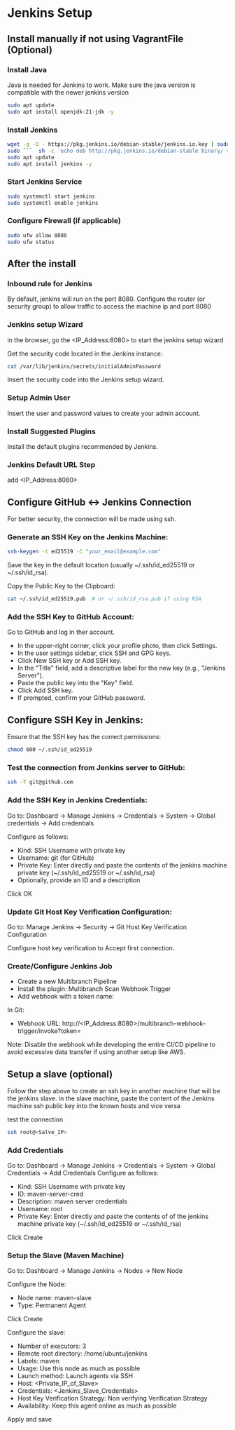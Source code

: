 # Jenkins Setup

## Install manually if not using VagrantFile (Optional)
### Install Java
Java is needed for Jenkins to work. Make sure the java version is compatible with the newer jenkins version

```  sh
sudo apt update
sudo apt install openjdk-21-jdk -y
```

### Install Jenkins
```  sh
wget -q -O - https://pkg.jenkins.io/debian-stable/jenkins.io.key | sudo apt-key add -
sudo ```  sh -c 'echo deb http://pkg.jenkins.io/debian-stable binary/ > /etc/apt/sources.list.d/jenkins.list'
sudo apt update
sudo apt install jenkins -y
```

### Start Jenkins Service
``` sh
sudo systemctl start jenkins
sudo systemctl enable jenkins
```
### Configure Firewall (if applicable)
```  sh
sudo ufw allow 8080
sudo ufw status
```

## After the install
### Inbound rule for Jenkins
By default, jenkins will run on the port 8080. Configure the router (or security group) to allow traffic to access the machine ip and port 8080


### Jenkins setup Wizard
in the browser, go the <IP_Address:8080> to start the jenkins setup wizard

Get the security code located in the Jenkins instance:

```  sh
cat /var/lib/jenkins/secrets/initialAdminPassword
```
Insert the security code into the Jenkins setup wizard.

### Setup Admin User
Insert the user and password values to create your admin account.

### Install Suggested Plugins
Install the default plugins recommended by Jenkins.

### Jenkins Default URL Step
add <IP_Address:8080>

## Configure GitHub <-> Jenkins Connection
For better security, the connection will be made using ssh.

### Generate an SSH Key on the Jenkins Machine:

```  sh
ssh-keygen -t ed25519 -C "your_email@example.com"
```
Save the key in the default location (usually ~/.ssh/id_ed25519 or ~/.ssh/id_rsa).

Copy the Public Key to the Clipboard:

```  sh
cat ~/.ssh/id_ed25519.pub  # or ~/.ssh/id_rsa.pub if using RSA
```

### Add the SSH Key to GitHub Account:

Go to GitHub and log in ther account.
- In the upper-right corner, click your profile photo, then click Settings.
- In the user settings sidebar, click SSH and GPG keys.
- Click New SSH key or Add SSH key.
- In the "Title" field, add a descriptive label for the new key (e.g., "Jenkins Server").
- Paste the public key into the "Key" field.
- Click Add SSH key.
- If prompted, confirm your GitHub password.

## Configure SSH Key in Jenkins:
Ensure that the SSH key has the correct permissions:

```  sh
chmod 600 ~/.ssh/id_ed25519
```

### Test the connection from Jenkins server to GitHub:

```  sh
ssh -T git@github.com
```

### Add the SSH Key in Jenkins Credentials:
Go to: Dashboard -> Manage Jenkins -> Credentials -> System -> Global credentials -> Add credentials

Configure as follows:
- Kind: SSH Username with private key
- Username: git (for GitHub)
- Private Key: Enter directly and paste the contents of the jenkins machine private key (~/.ssh/id_ed25519 or ~/.ssh/id_rsa)
- Optionally, provide an ID and a description

Click OK

###  Update Git Host Key Verification Configuration:
Go to: Manage Jenkins -> Security -> Git Host Key Verification Configuration

Configure host key verification to Accept first connection.

### Create/Configure Jenkins Job
- Create a new Multibranch Pipeline
- Install the plugin: Multibranch Scan Webhook Trigger
- Add webhook with a token name: <NameOfTheToken>

In Git:
- Webhook URL: http://<IP_Address:8080>/multibranch-webhook-trigger/invoke?token=<NameOfTheToken>

Note: Disable the webhook while developing the entire CI/CD pipeline to avoid excessive data transfer if using another setup like AWS.

## Setup a slave (optional)
Follow the step above to create an ssh key in another machine that will be the jenkins slave.
in the slave machine, paste the content of the Jenkins machine ssh public key into the known hosts and vice versa

test the connection
```  sh
ssh root@<Salve_IP>
```

### Add Credentials
Go to: Dashboard -> Manage Jenkins -> Credentials -> System -> Global Credentials -> Add Credentials
Configure as follows:
- Kind: SSH Username with private key
- ID: maven-server-cred
- Description: maven server credentials
- Username: root
- Private Key: Enter directly and paste the contents of of the jenkins machine private key (~/.ssh/id_ed25519 or ~/.ssh/id_rsa)

Click Create

### Setup the Slave (Maven Machine)

Go to: Dashboard -> Manage Jenkins -> Nodes -> New Node
 
Configure the Node: 
- Node name: maven-slave
- Type: Permanent Agent

Click Create

Configure the slave:
- Number of executors: 3
- Remote root directory: /home/ubuntu/jenkins
- Labels: maven
- Usage: Use this node as much as possible
- Launch method: Launch agents via SSH
- Host: <Private_IP_of_Slave>
- Credentials: <Jenkins_Slave_Credentials>
- Host Key Verification Strategy: Non verifying Verification Strategy
- Availability: Keep this agent online as much as possible

Apply and save
